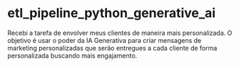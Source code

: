 # etl_pipeline_python_generative_ai

Recebi a tarefa de envolver meus clientes de maneira mais personalizada. O objetivo é usar o poder da IA Generativa para criar mensagens de marketing personalizadas que serão entregues a cada cliente de forma personalizada buscando mais engajamento.
